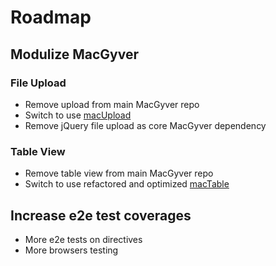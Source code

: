 # Roadmap

## Modulize MacGyver

### File Upload
- Remove upload from main MacGyver repo
- Switch to use [macUpload](https://github.com/angular-macgyver/angular-macgyver-upload)
- Remove jQuery file upload as core MacGyver dependency

### Table View
- Remove table view from main MacGyver repo
- Switch to use refactored and optimized [macTable](https://github.com/angular-macgyver/angular-macgyver-table)

## Increase e2e test coverages
- More e2e tests on directives
- More browsers testing
